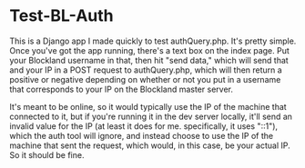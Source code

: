# Test-BL-Auth
This is a Django app I made quickly to test authQuery.php. It's pretty simple. Once you've got the app running, there's a text box on the index page. Put your Blockland username in that, then hit "send data," which will send that and your IP in a POST request to authQuery.php, which will then return a positive or negative depending on whether or not you put in a username that corresponds to your IP on the Blockland master server.

It's meant to be online, so it would typically use the IP of the machine that connected to it, but if you're running it in the dev server locally, it'll send an invalid value for the IP (at least it does for me. specifically, it uses "::1"), which the auth tool will ignore, and instead choose to use the IP of the machine that sent the request, which would, in this case, be your actual IP. So it should be fine.

